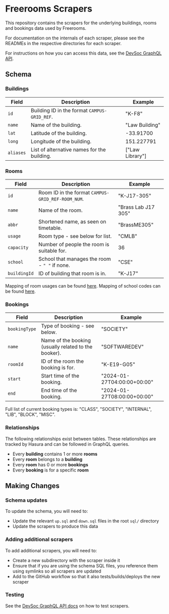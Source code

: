 # Freerooms Scrapers

This repository contains the scrapers for the underlying buildings, rooms and bookings data used by Freerooms.

For documentation on the internals of each scraper, please see the READMEs in the respective directories for each scraper.

For instructions on how you can access this data, see the [DevSoc GraphQL API](https://github.com/devsoc-unsw/graphql-api).

## Schema

### Buildings

| **Field** | **Description**                              | **Example**     |
|-----------|----------------------------------------------|-----------------|
| `id`      | Building ID in the format `CAMPUS-GRID_REF`. | "K-F8"          |
| `name`    | Name of the building.                        | "Law Building"  |
| `lat`     | Latitude of the building.                    | -33.91700       |
| `long`    | Longitude of the building.                   | 151.227791      |
| `aliases` | List of alternative names for the building.  | ["Law Library"] |

### Rooms

| **Field**    | **Description**                                   | **Example**         |
|--------------|---------------------------------------------------|---------------------|
| `id`         | Room ID in the format `CAMPUS-GRID_REF-ROOM_NUM`. | "K-J17-305"         |
| `name`       | Name of the room.                                 | "Brass Lab J17 305" |
| `abbr`       | Shortened name, as seen on timetable.             | "BrassME305"        |
| `usage`      | Room type - see below for list.                   | "CMLB"              |
| `capacity`   | Number of people the room is suitable for.        | 36                  |
| `school`     | School that manages the room - `" "` if none.     | "CSE"               |
| `buildingId` | ID of building that room is in.                   | "K-J17"             |

Mapping of room usages can be found [here](https://github.com/devsoc-unsw/freerooms/blob/dev/common/roomUsages.ts). Mapping of school codes can be found [here](https://github.com/devsoc-unsw/freerooms/blob/dev/common/schools.ts).

### Bookings

| **Field**     | **Description**                                      | **Example**                 |
|---------------|------------------------------------------------------|-----------------------------|
| `bookingType` | Type of booking - see below.                         | "SOCIETY"                   |
| `name`        | Name of the booking (usually related to the booker). | "SOFTWAREDEV"               |
| `roomId`      | ID of the room the booking is for.                   | "K-E19-G05"                 |
| `start`       | Start time of the booking.                           | "2024-01-27T04:00:00+00:00" |
| `end`         | End time of the booking.                             | "2024-01-27T08:00:00+00:00" |

Full list of current booking types is: "CLASS", "SOCIETY", "INTERNAL", "LIB", "BLOCK", "MISC".

### Relationships
The following relationships exist between tables. These relationships are tracked by Hasura and can be followed in GraphQL queries.
- Every **building** contains 1 or more **rooms**
- Every **room** belongs to a **building**
- Every **room** has 0 or more **bookings**
- Every **booking** is for a specific **room**

## Making Changes
### Schema updates
To update the schema, you will need to:
- Update the relevant `up.sql` and `down.sql` files in the root `sql/` directory
- Update the scrapers to produce this data

### Adding additional scrapers
To add additional scrapers, you will need to:
- Create a new subdirectory with the scraper inside it
- Ensure that if you are using the schema SQL files, you reference them using symlinks so all scrapers are updated
- Add to the GitHub workflow so that it also tests/builds/deploys the new scraper

### Testing
See the [DevSoc GraphQL API docs](https://github.com/devsoc-unsw/graphql-api/blob/master/scrapers.md) on how to test scrapers.
